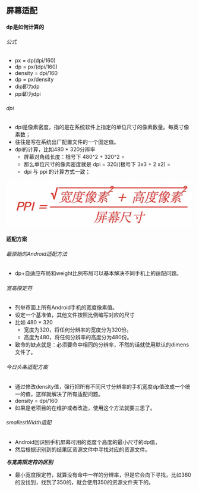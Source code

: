 ## 屏幕适配

#### dp是如何计算的

###### 公式

- px = dp(dpi/160)
- dp = px/(dpi/160)
- density = dpi/160
- dp = px/density
- dip即为dp
- ppi即为dpi

###### dpi

- dpi是像素密度，指的是在系统软件上指定的单位尺寸的像素数量。每英寸像素数；
- 往往是写在系统出厂配置文件的一个固定值。
- dpi的计算，比如480 * 320分辨率
  - 屏幕对角线长度：根号下 480^2  + 320^2 = 
  - 那么单位尺寸的像素密度就是 dpi  =   320/(根号下 3x3  + 2 x2) = 
  - dpi 与 ppi 的计算方式一致；

![image-20230802121431679](https://raw.githubusercontent.com/dashingqi/DQPicBeg/main/202308021214657.png)

#### 适配方案

###### 最原始的Android适配方法

- dp+自适应布局和weight比例布局可以基本解决不同手机上的适配问题。

###### 宽高限定符

- 列举市面上所有Android手机的宽度像素值。
- 设定一个基准值，其他文件按照比例编写对应的尺寸
- 比如 480 * 320 
  - 宽度为320，将任何分辨率的宽度分为320份。
  - 高度为480，将任何分辨率的高度分为480份。
- 致命的缺点就是：必须要命中相同的分辨率，不然的话就使用默认的dimens文件了。

###### 今日头条适配方案

- 通过修改density值，强行把所有不同尺寸分辨率的手机宽度dp值改成一个统一的值，这样就解决了所有适配问题。
- density = dpi/160
- 如果是老项目的在维护或者改造，使用这个方法就要三思了。

###### smallestWidth适配

- Android回识别手机屏幕可用的宽度个高度的最小尺寸的dp值，
- 然后根据识别到的结果区资源文件中寻找对应的资源文件。

***与宽高限定符的区别***

- 最小宽度限定符，就算没有命中一样的分辨率，但是它会向下寻找，比如360的没找到，找到了350的，就会使用350的资源文件夹下的。
